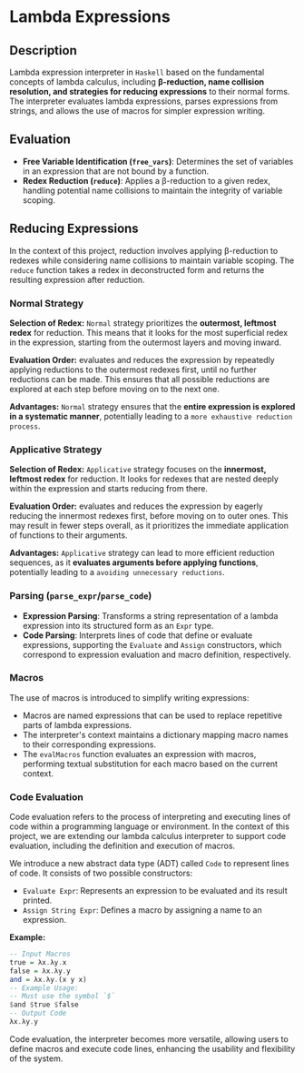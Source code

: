# Lambda Expressions

## Description

Lambda expression interpreter in `Haskell` based on the fundamental concepts of lambda calculus, including **β-reduction, name collision resolution, and strategies for reducing expressions** to their normal forms. The interpreter evaluates lambda expressions, parses expressions from strings, and allows the use of macros for simpler expression writing.

## Evaluation

- **Free Variable Identification (`free_vars`)**: Determines the set of variables in an expression that are not bound by a function.
- **Redex Reduction (`reduce`)**: Applies a β-reduction to a given redex, handling potential name collisions to maintain the integrity of variable scoping.

## Reducing Expressions

In the context of this project, reduction involves applying β-reduction to redexes while considering name collisions to maintain variable scoping. The `reduce` function takes a redex in deconstructed form and returns the resulting expression after reduction.

### Normal Strategy

**Selection of Redex:** `Normal` strategy prioritizes the **outermost, leftmost redex** for reduction. This means that it looks for the most superficial redex in the expression, starting from the outermost layers and moving inward.

**Evaluation Order:** evaluates and reduces the expression by repeatedly applying reductions to the outermost redexes first, until no further reductions can be made. This ensures that all possible reductions are explored at each step before moving on to the next one.

**Advantages:** `Normal` strategy ensures that the **entire expression is explored in a systematic manner**, potentially leading to a `more exhaustive reduction process`.

### Applicative Strategy

**Selection of Redex:** `Applicative` strategy focuses on the **innermost, leftmost redex** for reduction. It looks for redexes that are nested deeply within the expression and starts reducing from there.

**Evaluation Order:** evaluates and reduces the expression by eagerly reducing the innermost redexes first, before moving on to outer ones. This may result in fewer steps overall, as it prioritizes the immediate application of functions to their arguments.

**Advantages:** `Applicative` strategy can lead to more efficient reduction sequences, as it **evaluates arguments before applying functions**, potentially leading to a `avoiding unnecessary reductions`.

### Parsing (`parse_expr`/`parse_code`)

- **Expression Parsing**: Transforms a string representation of a lambda expression into its structured form as an `Expr` type.
- **Code Parsing**: Interprets lines of code that define or evaluate expressions, supporting the `Evaluate` and `Assign` constructors, which correspond to expression evaluation and macro definition, respectively.

### Macros

The use of macros is introduced to simplify writing expressions:

- Macros are named expressions that can be used to replace repetitive parts of lambda expressions.
- The interpreter's context maintains a dictionary mapping macro names to their corresponding expressions.
- The `evalMacros` function evaluates an expression with macros, performing textual substitution for each macro based on the current context.

### Code Evaluation

Code evaluation refers to the process of interpreting and executing lines of code within a programming language or environment. In the context of this project, we are extending our lambda calculus interpreter to support code evaluation, including the definition and execution of macros.

We introduce a new abstract data type (ADT) called `Code` to represent lines of code. It consists of two possible constructors:

- `Evaluate Expr`: Represents an expression to be evaluated and its result printed.
- `Assign String Expr`: Defines a macro by assigning a name to an expression.

**Example:**

```haskell
-- Input Macros
true = λx.λy.x
false = λx.λy.y
and = λx.λy.(x y x)
-- Example Usage:
-- Must use the symbol `$`
$and $true $false
-- Output Code
λx.λy.y
```

Code evaluation, the interpreter becomes more versatile, allowing users to define macros and execute code lines, enhancing the usability and flexibility of the system.

